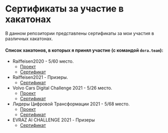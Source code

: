 # Сертификаты за участие в хакатонах

В данном репозитории представлены сертификаты за мои участия в различных хакатонах.  

#### Список хакатонов, в которых я принял участие (с командой `dora.team`): 
- Raiffeisen2020 - 5/60 место.
   - [Проект](https://github.com/GoshkaLP/raifhack2020)
   - [Сертификат](https://github.com/GoshkaLP/hackathon_certificates/blob/main/Hackathon_Raiffeisen2020.pdf)
- Raiffeisen2021 - Призеры.
  - [Сертификат](https://github.com/GoshkaLP/hackathon_certificates/blob/main/Hackathon_Raiffeisen2021.pdf)
- Volvo Cars Digital Challenge 2021 - 5/26 место.
   - [Проект](https://github.com/GoshkaLP/volvo_hack_2021)
   - [Сертификат](https://github.com/GoshkaLP/hackathon_certificates/blob/main/Hackathon_Volvo_Cars_Digital_Challenge2021.pdf)
- Лидеры Цифровой Трансформации 2021 - 5/68 место. 
  - [Проект](https://github.com/GoshkaLP/moscow_geo_hack_2021)
  - [Сертификат](https://github.com/GoshkaLP/hackathon_certificates/blob/main/Hackathon_DGTL2021.pdf)
- EVRAZ AI CHALLENGE 2021 - Призеры
  - [Сертификат](https://github.com/GoshkaLP/hackathon_certificates/blob/main/Hackathon_EVRAZ_AI_CHALLENGE.pdf)